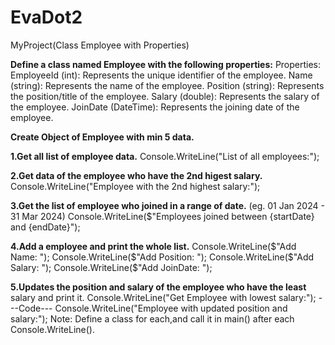 # EvaDot2
MyProject(Class Employee with Properties)

**Define a class named Employee with the following properties:**
Properties:
EmployeeId (int): Represents the unique identifier of the employee.
Name (string): Represents the name of the employee.
Position (string): Represents the position/title of the employee.
Salary (double): Represents the salary of the employee.
JoinDate (DateTime): Represents the joining date of the employee.


**Create Object of Employee with min 5 data.**


**1.Get all list of employee data.**
Console.WriteLine("List of all employees:");

**2.Get data of the employee who have the 2nd higest salary.**
Console.WriteLine("Employee with the 2nd highest salary:");

**3.Get the list of employee who joined in a range of date.**
(eg. 01 Jan 2024 - 31 Mar 2024)
Console.WriteLine($"Employees joined between {startDate} and {endDate}");

**4.Add a employee and print the whole list.**
Console.WriteLine($"Add Name: ");
Console.WriteLine($"Add Position: ");
Console.WriteLine($"Add Salary: ");
Console.WriteLine($"Add JoinDate: ");

**5.Updates the position and salary of the employee who have the least**
salary and print it.
Console.WriteLine("Get Employee with lowest salary:");
---Code---
Console.WriteLine("Employee with updated position and salary:");
Note: Define a class for each,and call it in main() after each
Console.WriteLine().

